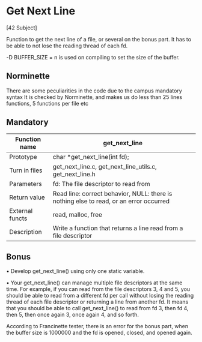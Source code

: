 
# Get Next Line

[42 Subject]

Function to get the next line of a file, or several on the bonus part.
It has to be able to not lose the reading thread of each fd.




-D BUFFER_SIZE = n is used on compiling to set the size of the buffer.



## Norminette

There are some peculiarities in the code due to the campus mandatory syntax
It is checked by Norminette, and makes us do less than 25 lines functions, 5 functions per file etc
## Mandatory

Function name | get_next_line | 
--- | --- | 
Prototype | char *get_next_line(int fd); | 
Turn in files | get_next_line.c, get_next_line_utils.c, get_next_line.h |
Parameters  | fd: The file descriptor to read from | 
Return value | Read line: correct behavior, NULL: there is nothing else to read, or an error occurred
External functs | read, malloc, free
Description | Write a function that returns a line read from a file descriptor

## Bonus

• Develop get_next_line() using only one static variable.

• Your get_next_line() can manage multiple file descriptors at the same time.
For example, if you can read from the file descriptors 3, 4 and 5, you should be
able to read from a different fd per call without losing the reading thread of each
file descriptor or returning a line from another fd.
It means that you should be able to call get_next_line() to read from fd 3, then
fd 4, then 5, then once again 3, once again 4, and so forth.


According to Francinette tester, there is an error for the bonus part, when the buffer size is 1000000 and the fd is opened, closed, and opened again.